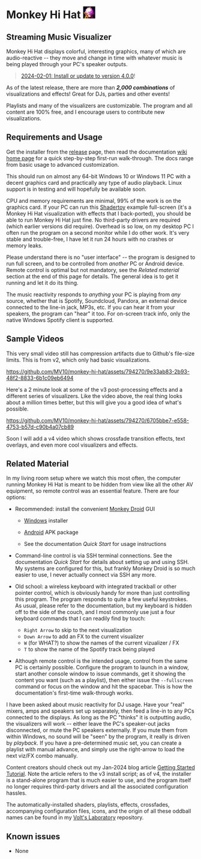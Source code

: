 # Monkey Hi Hat <img src="https://github.com/MV10/volts-laboratory/blob/master/misc/mhh-icon.png" height="32px"/>

## **Streaming Music Visualizer**

Monkey Hi Hat displays colorful, interesting graphics, many of which are audio-reactive -- they move and change in time with whatever music is being played through your PC's speaker outputs.

> [2024-02-01: Install or update to version 4.0.0](https://github.com/MV10/monkey-hi-hat/releases)!

As of the latest release, there are more than _**2,000 combinations**_ of visualizations and effects! Great for DJs, parties and other events!

Playlists and many of the visualizers are customizable. The program and all content are 100% free, and I encourage users to contribute new visualizations.

## Requirements and Usage

Get the installer from the [release](https://github.com/MV10/monkey-hi-hat/releases) page, then read the documentation [wiki home page](https://github.com/MV10/monkey-hi-hat/wiki) for a quick step-by-step first-run walk-through. The docs range from basic usage to advanced customization.

This should run on almost any 64-bit Windows 10 or Windows 11 PC with a decent graphics card and practically any type of audio playback. Linux support is in testing and will hopefully be available soon.

 CPU and memory requirements are minimal, 99% of the work is on the graphics card. If your PC can run this [Shadertoy](https://www.shadertoy.com/view/mtKfWd) example full-screen (it's a Monkey Hi Hat visualization with effects that I back-ported), you should be able to run Monkey Hi Hat just fine. No third-party drivers are required (which earlier versions did require). Overhead is so low, on my desktop PC I often run the program on a second monitor while I do other work. It's very stable and trouble-free, I have let it run 24 hours with no crashes or memory leaks.

Please understand there is no "user interface" -- the program is designed to run full screen, and to be controlled from _another_ PC or Android device. Remote control is optimal but not mandatory, see the _Related material_ section at the end of this page for details. The general idea is to get it running and let it do its thing.

The music reactivity responds to _anything_ your PC is playing from _any_ source, whether that is Spotify, Soundcloud, Pandora, an external device connected to the line-in jack, MP3s, etc. If you can hear it from your speakers, the program can "hear" it too. For on-screen track info, only the native Windows Spotify client is supported. 

## Sample Videos

This very small video still has compression artifacts due to Github's file-size limits. This is from v2, which only had basic visualizations.

https://github.com/MV10/monkey-hi-hat/assets/794270/9e33ab83-2b93-48f2-8833-6b1c09eb6494

Here's a 2 minute look at some of the v3 post-processing effects and a different series of visualizers. Like the video above, the real thing looks about a million times better, but this will give you a good idea of what's possible.

https://github.com/MV10/monkey-hi-hat/assets/794270/6705bbe7-e558-4753-b57d-c90b4a07cb89

Soon I will add a v4 video which shows crossfade transition effects, text overlays, and even more cool visualizers and effects.

## Related Material

In my living room setup where we watch this most often, the computer running Monkey Hi Hat is meant to be hidden from view like all the other AV equipment, so remote control was an essential feature. There are four options:

* Recommended: install the convenient [Monkey Droid](https://github.com/MV10/monkey-droid) GUI

    * [Windows](https://github.com/MV10/monkey-hi-hat/releases/download/3.1.0/monkeydroid_1.0.1.0_x86.msix) installer

    * [Android](https://github.com/MV10/monkey-hi-hat/releases/download/3.1.0/com.mindmagma.monkeydroid.apk) APK package

    * See the documentation _Quick Start_ for usage instructions

* Command-line control is via SSH terminal connections. See the documentation _Quick Start_ for details about setting up and using SSH. My systems are configured for this, but frankly Monkey Droid is so much easier to use, I never actually connect via SSH any more.

* Old school: a wireless keyboard with integrated trackball or other pointer control, which is obviously handy for more than just controlling this program. The program responds to quite a few useful keystrokes. As usual, please refer to the documentation, but my keyboard is hidden off to the side of the couch, and I most commonly use just a four keyboard commands that I can readily find by touch:

    * `Right Arrow` to skip to the next visualization
    * `Down Arrow` to add an FX to the current visualizer
    * `W` (for WHAT?) to show the names of the current vizualizer / FX
    * `T` to show the name of the Spotify track being played

* Although remote control is the intended usage, control from the same PC is certainly possible. Configure the program to launch in a window, start another console window to issue commands, get it showing the content you want (such as a playlist), then either issue the `--fullscreen` command or focus on the window and hit the spacebar. This is how the documentation's first-time walk-through works.

I have been asked about music reactivity for DJ usage. Have your "real" mixers, amps and speakers set up separately, then feed a line-in to any PCs connected to the displays. As long as the PC "thinks" it is outputting audio, the visualizers will work -- either leave the PC's speaker-out jacks disconnected, or mute the PC speakers externally. If you mute them from within Windows, no sound will be "seen" by the program, it really is driven by _playback_. If you have a pre-determined music set, you can create a playlist with manual advance, and simply use the right-arrow to load the next viz/FX combo manually.

Content creators should check out my Jan-2024 blog article [Getting Started Tutorial](https://mcguirev10.com/2024/01/20/monkey-hi-hat-getting-started-tutorial.html). Note the article refers to the v3 install script; as of v4, the installer is a stand-alone program that is much easier to use, and the program itself no longer requires third-party drivers and all the associated configuration hassles.

The automatically-installed shaders, playlists, effects, crossfades, accompanying configuration files, icons, and the origin of all these oddball names can be found in my [Volt's Laboratory](https://github.com/MV10/volts-laboratory) repository.

## Known issues

* None


